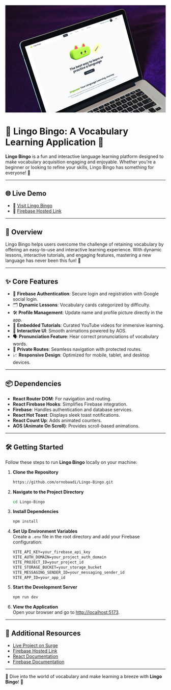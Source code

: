 
<div align="center">
  <img src="public/Lingo-Bingo-Mockup.png" alt="Lingo Bingo Mockup" width="600">
</div>

# 🌟 **Lingo Bingo: A Vocabulary Learning Application** 🌟

**Lingo Bingo** is a fun and interactive language learning platform designed to make vocabulary acquisition engaging and enjoyable. Whether you're a beginner or looking to refine your skills, Lingo Bingo has something for everyone! 🎉

---

## 🌐 **Live Demo**

- 🔗 [Visit Lingo Bingo](https://lingo-bingo-ornobaadi.surge.sh)  
- 🔗 [Firebase Hosted Link](https://lingo-bingo-6af61.web.app/)

---

## 🎯 **Overview**

Lingo Bingo helps users overcome the challenge of retaining vocabulary by offering an easy-to-use and interactive learning experience. With dynamic lessons, interactive tutorials, and engaging features, mastering a new language has never been this fun! 🚀

---

## ✨ **Core Features**

- 🔑 **Firebase Authentication**: Secure login and registration with Google social login.
- 🗂️ **Dynamic Lessons**: Vocabulary cards categorized by difficulty.
- 🛠️ **Profile Management**: Update name and profile picture directly in the app.
- 🎥 **Embedded Tutorials**: Curated YouTube videos for immersive learning.
- 🎨 **Interactive UI**: Smooth animations powered by AOS.
- 🗣️ **Pronunciation Feature**: Hear correct pronunciations of vocabulary words.
- 🔁 **Private Routes**: Seamless navigation with protected routes.
- 📈 **Responsive Design**: Optimized for mobile, tablet, and desktop devices.

---

## 📦 **Dependencies**

- **React Router DOM**: For navigation and routing.
- **React Firebase Hooks**: Simplifies Firebase integration.
- **Firebase**: Handles authentication and database services.
- **React Hot Toast**: Displays sleek toast notifications.
- **React Count Up**: Adds animated counters.
- **AOS (Animate On Scroll)**: Provides scroll-based animations.

---

## 🛠️ **Getting Started**

Follow these steps to run **Lingo Bingo** locally on your machine:

1. **Clone the Repository**  
   ```bash
   https://github.com/ornobaadi/Lingo-Bingo.git
   ```

2. **Navigate to the Project Directory**  
   ```bash
   cd Lingo-Bingo
   ```

3. **Install Dependencies**  
   ```bash
   npm install
   ```

4. **Set Up Environment Variables**  
   Create a `.env` file in the root directory and add your Firebase configuration:
   ```env
   VITE_API_KEY=your_firebase_api_key
   VITE_AUTH_DOMAIN=your_project_auth_domain
   VITE_PROJECT_ID=your_project_id
   VITE_STORAGE_BUCKET=your_storage_bucket
   VITE_MESSAGING_SENDER_ID=your_messaging_sender_id
   VITE_APP_ID=your_app_id
   ```

5. **Start the Development Server**  
   ```bash
   npm run dev
   ```

6. **View the Application**  
   Open your browser and go to [http://localhost:5173](http://localhost:5173).

---


## 🔗 **Additional Resources**

- [Live Project on Surge](https://lingo-bingo-ornobaadi.surge.sh)
- [Firebase Hosted Link](https://lingo-bingo-6af61.web.app)
- [React Documentation](https://reactjs.org/)
- [Firebase Documentation](https://firebase.google.com/docs)

---

🚀 Dive into the world of vocabulary and make learning a breeze with **Lingo Bingo**! 🌟
